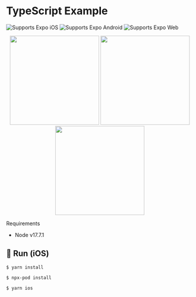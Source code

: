 # TypeScript Example

<p>
  <!-- iOS -->
  <img alt="Supports Expo iOS" longdesc="Supports Expo iOS" src="https://img.shields.io/badge/iOS-4630EB.svg?style=flat-square&logo=APPLE&labelColor=999999&logoColor=fff" />
  <!-- Android -->
  <img alt="Supports Expo Android" longdesc="Supports Expo Android" src="https://img.shields.io/badge/Android-4630EB.svg?style=flat-square&logo=ANDROID&labelColor=A4C639&logoColor=fff" />
  <!-- Web -->
  <img alt="Supports Expo Web" longdesc="Supports Expo Web" src="https://img.shields.io/badge/web-4630EB.svg?style=flat-square&logo=GOOGLE-CHROME&labelColor=4285F4&logoColor=fff" />
</p>

<p align="center">
  <img src="https://user-images.githubusercontent.com/42688281/177664080-ae7fef07-4400-4e9a-ac38-8de0b05ba33a.png" width="240"/>
  <img src="https://user-images.githubusercontent.com/42688281/180678617-37d3722e-a125-410c-8680-12597a871739.png" width="240"/>
  <img src="https://user-images.githubusercontent.com/42688281/180678624-20e056a2-39e5-4b98-a616-fd9ccd51a8de.png" width="240"/>
</p


## Requirements
- Node v17.7.1

## 🚀 Run (iOS)
```shell
$ yarn install
```
```shell
$ npx-pod install
```
```shell
$ yarn ios
```
